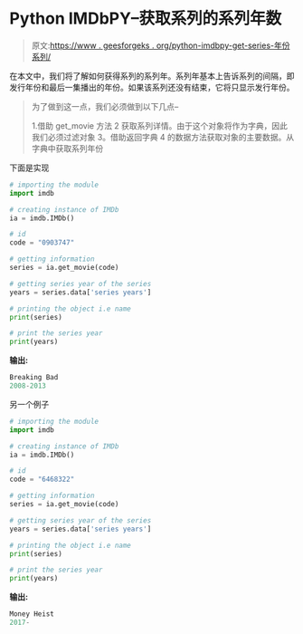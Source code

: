# Python IMDbPY–获取系列的系列年数

> 原文:[https://www . geesforgeks . org/python-imdbpy-get-series-年份系列/](https://www.geeksforgeeks.org/python-imdbpy-getting-series-years-of-the-series/)

在本文中，我们将了解如何获得系列的系列年。系列年基本上告诉系列的间隔，即发行年份和最后一集播出的年份。如果该系列还没有结束，它将只显示发行年份。

> 为了做到这一点，我们必须做到以下几点–
> 
> 1.借助 get_movie 方法
> 2 获取系列详情。由于这个对象将作为字典，因此我们必须过滤对象
> 3。借助返回字典
> 4 的数据方法获取对象的主要数据。从字典中获取系列年份

下面是实现

```py
# importing the module
import imdb

# creating instance of IMDb
ia = imdb.IMDb()

# id
code = "0903747"

# getting information
series = ia.get_movie(code)

# getting series year of the series
years = series.data['series years']

# printing the object i.e name
print(series)

# print the series year
print(years)
```

**输出:**

```py
Breaking Bad
2008-2013
```

另一个例子

```py
# importing the module
import imdb

# creating instance of IMDb
ia = imdb.IMDb()

# id
code = "6468322"

# getting information
series = ia.get_movie(code)

# getting series year of the series
years = series.data['series years']

# printing the object i.e name
print(series)

# print the series year
print(years)
```

**输出:**

```py
Money Heist
2017-
```